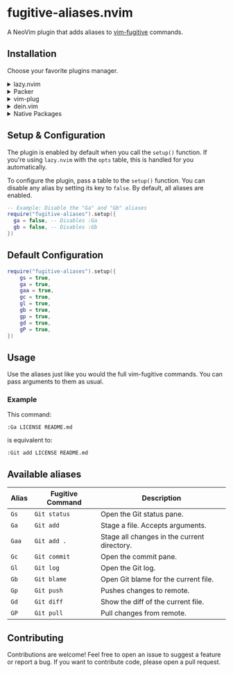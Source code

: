 # fugitive-aliases.nvim

A NeoVim plugin that adds aliases to [vim-fugitive](https://github.com/tpope/vim-fugitive) commands.

## Installation

Choose your favorite plugins manager.

<details>
    <summary>lazy.nvim</summary>

```lua
{
    "kostya-zero/fugitive-aliases.nvim",
    ---@module "fugitive-aliases"
    ---@type fugitive-aliases.Config
    opts = {}, -- See Configuration section
    dependencies = {
        "tpope/vim-fugitive"
    },
    lazy = false,
}
```

</details>

<details>
    <summary>Packer</summary>

```lua
use({
    "kostya-zero/fugitive-aliases.nvim",
    requires = { "tpope/vim-fugitive" },
    config = function()
        require("fugitive-aliases").setup()
    end
})
```

</details>

<details>
    <summary>vim-plug</summary>

```vim
call plug#begin()

" ....

Plug 'tpope/vim-fugitive'
Plug 'kostya-zero/fugitive-aliases.nvim'

" ....

call plug#end()

" Call setup function after plugins are loaded
lua << EOF
require("fugitive-aliases").setup()
EOF
```

</details>

<details>
    <summary>dein.vim</summary>

Insert into your dein.vim configuration:

```vim
call dein#add('tpope/vim-fugitive')
call dein#add('kostya-zero/fugitive-aliases.nvim', {
\   'depends': 'vim-fugitive',
\   'hook_add': 'lua require("fugitive-aliases").setup()'
\ })
```

</details>

<details>
    <summary>Native Packages</summary>

1. Clone the repositories into your pack directory (adjust path as needed). This will make them load on startup.

```bash
# For Linux/macOS
PACK_PATH="$HOME/.local/share/nvim/site/pack/plugins/start"

git clone https://github.com/tpope/vim-fugitive.git "$PACK_PATH/vim-fugitive"
git clone https://github.com/kostya-zero/fugitive-aliases.nvim.git "$PACK_PATH/fugitive-aliases.nvim"
```

2. Add the setup call to your init.lua:

```lua
-- in your init.lua
require("fugitive-aliases").setup()
```

</details>

## Setup & Configuration

The plugin is enabled by default when you call the `setup()` function.
If you're using `lazy.nvim` with the `opts` table, this is handled for you automatically.

To configure the plugin, pass a table to the `setup()` function.
You can disable any alias by setting its key to `false`.
By default, all aliases are enabled.

```lua
-- Example: Disable the "Ga" and "Gb" aliases
require("fugitive-aliases").setup({
  ga = false, -- Disables :Ga
  gb = false, -- Disables :Gb
})
```

## Default Configuration

```lua
require("fugitive-aliases").setup({
    gs = true,
    ga = true,
    gaa = true,
    gc = true,
    gl = true,
    gb = true,
    gp = true,
    gd = true,
    gP = true,
})
```

## Usage

Use the aliases just like you would the full vim-fugitive commands. You can pass arguments to them as usual.

### Example

This command:

```vim
:Ga LICENSE README.md
```

is equivalent to:

```vim
:Git add LICENSE README.md
```

## Available aliases

| Alias | Fugitive Command | Description |
| ----- | ------- | ----------- |
| `Gs`  | `Git status` | Open the Git status pane. |
| `Ga`  | `Git add`  | Stage a file. Accepts arguments. |
| `Gaa` | `Git add .` | Stage all changes in the current directory. |
| `Gc` | `Git commit` | Open the commit pane. |
| `Gl` | `Git log` | Open the Git log. |
| `Gb` | `Git blame`| Open Git blame for the current file. |
| `Gp` | `Git push` | Pushes changes to remote. |
| `Gd` | `Git diff` | Show the diff of the current file. |
| `GP` | `Git pull` | Pull changes from remote. |

## Contributing

Contributions are welcome!
Feel free to open an issue to suggest a feature or report a bug.
If you want to contribute code, please open a pull request.
